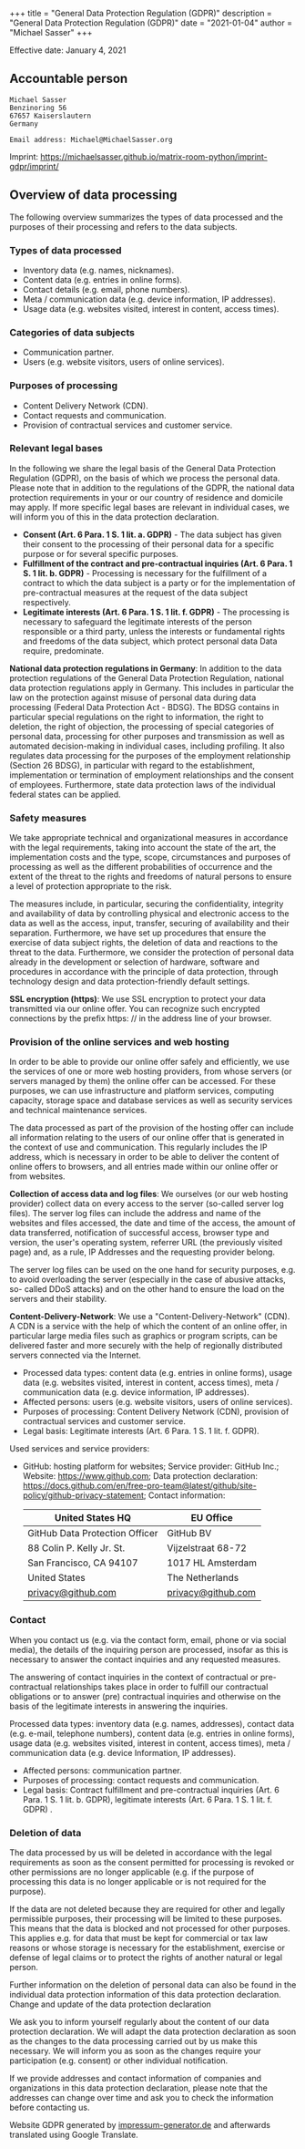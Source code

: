 +++
title = "General Data Protection Regulation (GDPR)"
description = "General Data Protection Regulation (GDPR)"
date = "2021-01-04"
author = "Michael Sasser"
+++


Effective date: January 4, 2021

## Accountable person

```
Michael Sasser
Benzinoring 56
67657 Kaiserslautern
Germany

Email address: Michael@MichaelSasser.org
```

Imprint: https://michaelsasser.github.io/matrix-room-python/imprint-gdpr/imprint/

## Overview of data processing

The following overview summarizes the types of data processed and the purposes 
of their processing and refers to the data subjects.

### Types of data processed

* Inventory data (e.g. names, nicknames).
* Content data (e.g. entries in online forms).
* Contact details (e.g. email, phone numbers).
* Meta / communication data (e.g. device information, IP addresses).
* Usage data (e.g. websites visited, interest in content, access times).

### Categories of data subjects

* Communication partner.
* Users (e.g. website visitors, users of online services).

### Purposes of processing

* Content Delivery Network (CDN).
* Contact requests and communication.
* Provision of contractual services and customer service.

### Relevant legal bases

In the following we share the legal basis of the General Data Protection 
Regulation (GDPR), on the basis of which we process the personal data. Please 
note that in addition to the regulations of the GDPR, the national data 
protection requirements in your or our country of residence and domicile may 
apply. If more specific legal bases are relevant in individual cases, we will 
inform you of this in the data protection declaration.

* **Consent (Art. 6 Para. 1 S. 1 lit. a. GDPR)** - The data subject has given 
  their consent to the processing of their personal data for a specific purpose 
  or for several specific purposes.
* **Fulfillment of the contract and pre-contractual inquiries (Art. 6 Para. 1 
  S. 1 lit. b. GDPR)** - Processing is necessary for the fulfillment of a 
  contract to which the data subject is a party or for the implementation of 
  pre-contractual measures at the request of the data subject respectively.
* **Legitimate interests (Art. 6 Para. 1 S. 1 lit. f. GDPR)** - The processing 
  is necessary to safeguard the legitimate interests of the person responsible 
  or a third party, unless the interests or fundamental rights and freedoms of 
  the data subject, which protect personal data Data require, predominate.

**National data protection regulations in Germany**: In addition to the data 
protection regulations of the General Data Protection Regulation, national data 
protection regulations apply in Germany. This includes in particular the law on 
the protection against misuse of personal data during data processing (Federal 
Data Protection Act - BDSG). The BDSG contains in particular special 
regulations on the right to information, the right to deletion, the right of 
objection, the processing of special categories of personal data, processing 
for other purposes and transmission as well as automated decision-making in 
individual cases, including profiling. It also regulates data processing for 
the purposes of the employment relationship (Section 26 BDSG), in particular 
with regard to the establishment, implementation or termination of employment 
relationships and the consent of employees. Furthermore, state data protection 
laws of the individual federal states can be applied.

### Safety measures

We take appropriate technical and organizational measures in accordance with 
the legal requirements, taking into account the state of the art, the 
implementation costs and the type, scope, circumstances and purposes of 
processing as well as the different probabilities of occurrence and the extent 
of the threat to the rights and freedoms of natural persons to ensure a level 
of protection appropriate to the risk.

The measures include, in particular, securing the confidentiality, integrity 
and availability of data by controlling physical and electronic access to the 
data as well as the access, input, transfer, securing of availability and their 
separation. Furthermore, we have set up procedures that ensure the exercise of 
data subject rights, the deletion of data and reactions to the threat to the 
data. Furthermore, we consider the protection of personal data already in the 
development or selection of hardware, software and procedures in accordance 
with the principle of data protection, through technology design and data 
protection-friendly default settings.

**SSL encryption (https)**: We use SSL encryption to protect your data 
transmitted via our online offer. You can recognize such encrypted connections 
by the prefix https: // in the address line of your browser.

### Provision of the online services and web hosting

In order to be able to provide our online offer safely and efficiently, we use 
the services of one or more web hosting providers, from whose servers (or 
servers managed by them) the online offer can be accessed. For these purposes, 
we can use infrastructure and platform services, computing capacity, storage 
space and database services as well as security services and technical 
maintenance services.

The data processed as part of the provision of the hosting offer can include 
all information relating to the users of our online offer that is generated in 
the context of use and communication. This regularly includes the IP address, 
which is necessary in order to be able to deliver the content of online offers 
to browsers, and all entries made within our online offer or from websites.

**Collection of access data and log files**: We ourselves (or our web hosting 
provider) collect data on every access to the server (so-called server log 
files). The server log files can include the address and name of the websites 
and files accessed, the date and time of the access, the amount of data 
transferred, notification of successful access, browser type and version, the 
user's operating system, referrer URL (the previously visited page) and, as a 
rule, IP Addresses and the requesting provider belong.

The server log files can be used on the one hand for security purposes, e.g. 
to avoid overloading the server (especially in the case of abusive attacks, so-
called DDoS attacks) and on the other hand to ensure the load on the servers 
and their stability.

**Content-Delivery-Network**: We use a "Content-Delivery-Network" (CDN). A CDN
is a service with the help of which the content of an online offer, in 
particular large media files such as graphics or program scripts, can be 
delivered faster and more securely with the help of regionally distributed 
servers connected via the Internet.

* Processed data types: content data (e.g. entries in online forms), usage data 
  (e.g. websites visited, interest in content, access times), meta / 
  communication data (e.g. device information, IP addresses).
* Affected persons: users (e.g. website visitors, users of online services).
* Purposes of processing: Content Delivery Network (CDN), provision of 
  contractual services and customer service.
* Legal basis: Legitimate interests (Art. 6 Para. 1 S. 1 lit. f. GDPR).

Used services and service providers:

* GitHub: hosting platform for websites; Service provider: GitHub Inc.; 
  Website: https://www.github.com; Data protection declaration: 
  https://docs.github.com/en/free-pro-team@latest/github/site-policy/github-privacy-statement; 
  Contact information: 

    | United States HQ               | EU Office           |
    |--------------------------------|---------------------|
    | GitHub Data Protection Officer | GitHub BV           |
    | 88 Colin P. Kelly Jr. St.      | Vijzelstraat 68-72  |
    | San Francisco, CA 94107        | 1017 HL Amsterdam   |
    | United States                  | The Netherlands     |
    | privacy@github.com             | privacy@github.com  |

### Contact

When you contact us (e.g. via the contact form, email, phone or via social 
media), the details of the inquiring person are processed, insofar as this is 
necessary to answer the contact inquiries and any requested measures.

The answering of contact inquiries in the context of contractual or pre-
contractual relationships takes place in order to fulfill our contractual 
obligations or to answer (pre) contractual inquiries and otherwise on the basis 
of the legitimate interests in answering the inquiries.

Processed data types: inventory data (e.g. names, addresses), contact data 
(e.g. e-mail, telephone numbers), content data (e.g. entries in online forms), 
usage data (e.g. websites visited, interest in content, access times), meta / 
communication data (e.g. device Information, IP addresses).
* Affected persons: communication partner.
* Purposes of processing: contact requests and communication.
* Legal basis: Contract fulfillment and pre-contractual inquiries (Art. 6 Para. 
  1 S. 1 lit. b. GDPR), legitimate interests (Art. 6 Para. 1 S. 1 lit. f. GDPR)
  .

### Deletion of data

The data processed by us will be deleted in accordance with the legal 
requirements as soon as the consent permitted for processing is revoked or 
other permissions are no longer applicable (e.g. if the purpose of processing 
this data is no longer applicable or is not required for the purpose).

If the data are not deleted because they are required for other and legally 
permissible purposes, their processing will be limited to these purposes. This 
means that the data is blocked and not processed for other purposes. This 
applies e.g. for data that must be kept for commercial or tax law reasons or 
whose storage is necessary for the establishment, exercise or defense of legal 
claims or to protect the rights of another natural or legal person.

Further information on the deletion of personal data can also be found in the 
individual data protection information of this data protection declaration.
Change and update of the data protection declaration

We ask you to inform yourself regularly about the content of our data 
protection declaration. We will adapt the data protection declaration as soon 
as the changes to the data processing carried out by us make this necessary. 
We will inform you as soon as the changes require your participation (e.g. 
consent) or other individual notification.

If we provide addresses and contact information of companies and organizations 
in this data protection declaration, please note that the addresses can change 
over time and ask you to check the information before contacting us.

Website GDPR generated by 
[impressum-generator.de](http://www.impressum-generator.de/) and afterwards 
translated using Google Translate. 
